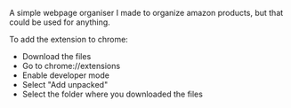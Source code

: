 A simple webpage organiser I made to organize amazon products, but that could be used for anything.

To add the extension to chrome:
  - Download the files
  - Go to chrome://extensions
  - Enable developer mode
  - Select "Add unpacked"
  - Select the folder where you downloaded the files

